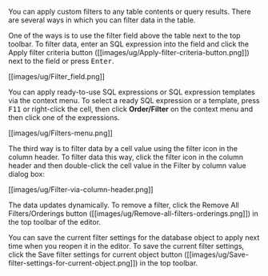You can apply custom filters to any table contents or query results. There are several ways in which you can filter data in the table.

One of the ways is to use the filter field above the table next to the top toolbar. To filter data, enter an SQL expression into the field and click the Apply filter criteria button ([[images/ug/Apply-filter-criteria-button.png]]) next to the field or press <kbd>Enter</kbd>.

[[images/ug/Filter_field.png]]
 
You can apply ready-to-use SQL expressions or SQL expression templates via the context menu. To select a ready SQL expression or a template, press <kbd>F11</kbd> or right-click the cell, then click **Order/Filter** on the context menu and then click one of the expressions.

[[images/ug/Filters-menu.png]]
 
The third way is to filter data by a cell value using the filter icon in the column header. To filter data this way, click the filter icon in the column header and then double-click the cell value in the Filter by column value dialog box:

[[images/ug/Filter-via-column-header.png]]

The data updates dynamically. To remove a filter, click the Remove All Filters/Orderings button ([[images/ug/Remove-all-filters-orderings.png]]) in the top toolbar of the editor.

You can save the current filter settings for the database object to apply next time when you reopen it in the editor. To save the current filter settings, click the Save filter settings for current object button ([[images/ug/Save-filter-settings-for-current-object.png]]) in the top toolbar.

